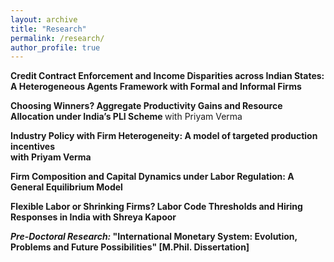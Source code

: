 ```yaml
---
layout: archive
title: "Research"
permalink: /research/
author_profile: true
---
```


<b> Credit Contract Enforcement and Income Disparities across Indian States: A Heterogeneous Agents Framework with Formal and Informal Firms </b> <br />

 <b> Choosing Winners? Aggregate Productivity Gains and Resource Allocation under India’s PLI Scheme </b> with Priyam Verma <br />

 <b> Industry Policy with Firm Heterogeneity: A model of targeted production incentives <br /> with Priyam Verma <br />
 
 <b> Firm Composition and Capital Dynamics under Labor Regulation: A General Equilibrium Model </b> <br />

 <b> Flexible Labor or Shrinking Firms? Labor Code Thresholds and Hiring Responses in India </b> with Shreya Kapoor <br />  

<i> Pre-Doctoral Research: </i> "International Monetary System: Evolution, Problems and Future Possibilities" [M.Phil. Dissertation]
